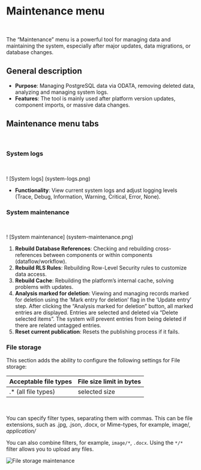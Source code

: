 # Maintenance menu

<br>

The “Maintenance” menu is a powerful tool for managing data and maintaining the system, especially after major updates, data migrations, or database changes.
<br>

## General description

- **Purpose**: Managing PostgreSQL data via ODATA, removing deleted data, analyzing and managing system logs.
- **Features**: The tool is mainly used after platform version updates, component imports, or massive data changes.
  <br>

## Maintenance menu tabs

<br>

### System logs

<br>

! [System logs] (system-logs.png)
<br>

- **Functionality**: View current system logs and adjust logging levels (Trace, Debug, Information, Warning, Critical, Error, None).
  <br>

### System maintenance

<br>

! [System maintenance] (system-maintenance.png)
<br>

1. **Rebuild Database References**: Checking and rebuilding cross-references between components or within components (dataflow/workflow).
2. **Rebuild RLS Rules**: Rebuilding Row-Level Security rules to customize data access.
3. **Rebuild Cache**: Rebuilding the platform’s internal cache, solving problems with updates.
4. **Analysis marked for deletion**: Viewing and managing records marked for deletion using the ‘Mark entry for deletion’ flag in the ‘Update entry’ step. After clicking the “Analysis marked for deletion” button, all marked entries are displayed. Entries are selected and deleted via “Delete selected items”. The system will prevent entries from being deleted if there are related untagged entries.
5. **Reset current publication**: Resets the publishing process if it fails.
   <br>

### File storage

This section adds the ability to configure the following settings for File storage:

| Acceptable file types | File size limit in bytes |
| --------------------- | ------------------------ |
| .\* (all file types)  | selected size            |

<br>

You can specify filter types, separating them with commas. This can be file extensions, such as .jpg, .json, .docx, or Mime-types, for example, image/_, application/_

You can also combine filters, for example, `image/*`, `.docx`.
Using the `*/*` filter allows you to upload any files.
<br>

![File storage maintenance](../assets/images/user-interface/file-storage-maintenance.png)
